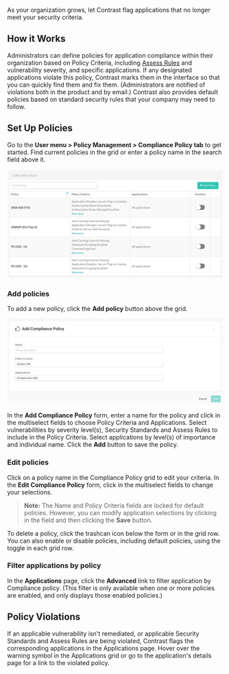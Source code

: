 <!--
title: "Compliance Policy"
description: "Overview of compliance policy for applications"
tags: "Admin compliance application policy management"
-->


As your organization grows, let Contrast flag applications that no longer meet your security criteria. 

## How it Works

Administrators can define policies for application compliance within their organization based on Policy Criteria, including [Assess Rules](admin-policymgmt.html#assess) and vulnerability severity, and specific applications. If any designated applications violate this policy, Contrast marks them in the interface so that you can quickly find them and fix them. (Administrators are notified of violations both in the product and by email.) Contrast also provides default policies based on standard security rules that your company may need to follow. 

## Set Up Policies 

Go to the **User menu > Policy Management > Compliance Policy tab** to get started. Find current policies in the grid or enter a policy name in the search field above it.

<a href="assets/images/Compliance-policy-grid.png" rel="lightbox" title="Compliance Policy grid"><img class="thumbnail" src="assets/images/Compliance-policy-grid.png"/></a>

### Add policies

To add a new policy, click the **Add policy** button above the grid. 

<a href="assets/images/Compliance-policy.png" rel="lightbox" title="Compliance Policy"><img class="thumbnail" src="assets/images/Compliance-policy.png"/></a>

In the **Add Compliance Policy** form, enter a name for the policy and click in the multiselect fields to choose Policy Criteria and Applications. Select vulnerabilities by severity level(s), Security Standards and Assess Rules to include in the Policy Criteria. Select applications by level(s) of importance and individual name. Click the **Add** button to save the policy. 

### Edit policies

Click on a policy name in the Compliance Policy grid to edit your criteria. In the **Edit Compliance Policy** form, click in the multiselect fields to change your selections. 

> **Note:** The Name and Policy Criteria fields are locked for default policies. However, you can modify application selections by clicking in the field and then clicking the **Save** button.

To delete a policy, click the trashcan icon below the form or in the grid row. You can also enable or disable policies, including default policies, using the toggle in each grid row. 

### Filter applications by policy 

In the **Applications** page, click the **Advanced** link to filter application by Compliance policy. (This filter is only available when one or more policies are enabled, and only displays those enabled policies.) 

## Policy Violations 

If an applicable vulnerability isn't remediated, or applicable Security Standards and Assess Rules are being violated, Contrast flags the corresponding applications in the Applications page. Hover over the warning symbol in the Applications grid or go to the application's details page for a link to the violated policy. 






